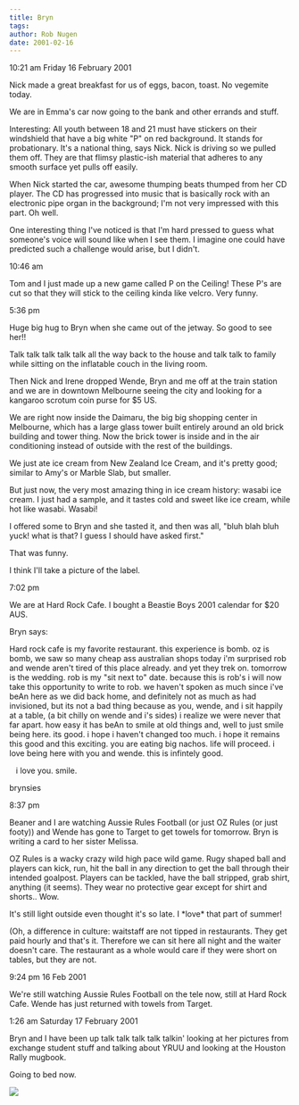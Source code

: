 ```yaml
---
title: Bryn
tags: 
author: Rob Nugen
date: 2001-02-16
---
```


<p class=date>10:21 am Friday 16 February 2001</p>

<p>Nick made a great breakfast for us of eggs, bacon,
toast.  No vegemite today.</p>

<p>We are in Emma's car now going to the bank and
other errands and stuff.</p>

<p>Interesting: All youth between 18 and 21 must have
stickers on their windshield that have a big white "P"
on red background.  It stands for probationary.  It's
a national thing, says Nick.  Nick is driving so we
pulled them off.  They are that flimsy plastic-ish
material that adheres to any smooth surface yet pulls
off easily.</p>

<p>When Nick started the car, awesome thumping beats
thumped from her CD player.  The CD has progressed
into music that is basically rock with an electronic
pipe organ in the background; I'm not very impressed
with this part.  Oh well.</p>

<p>One interesting thing I've noticed is that I'm hard
pressed to guess what someone's voice will sound like
when I see them.  I imagine one could have predicted
such a challenge would arise, but I didn't.</p>

<p class=date>10:46 am</p>

<p>Tom and I just made up a new game called P on the
Ceiling!  These P's are cut so that they will stick to
the ceiling kinda like velcro.  Very funny.</p>

<p class=date>5:36 pm</p>

<p>Huge big hug to Bryn when she came out of the
jetway.  So good to see her!!</p>

<p>Talk talk talk talk talk all the way back to the
house and talk talk to family while sitting on the
inflatable couch in the living room.</p>

<p>Then Nick and Irene dropped Wende, Bryn and me off
at the train station and we are in downtown Melbourne
seeing the city and looking for a kangaroo scrotum
coin purse for $5 US.</p>

<p>We are right now inside the Daimaru, the big big
shopping center in Melbourne, which has a large glass
tower built entirely around an old brick building and
tower thing.  Now the brick tower is inside and in the
air conditioning instead of outside with the rest of
the buildings.</p>

<p>We just ate ice cream from New Zealand Ice Cream,
and it's pretty good; similar to Amy's or Marble Slab,
but smaller.</p>

<p>But just now, the very most amazing thing in ice
cream history:  wasabi ice cream.  I just had a
sample, and it tastes cold and sweet like ice cream,
while hot like wasabi.  Wasabi!</p>

<p> I offered some to Bryn and she tasted it, and then
was all, "bluh blah bluh yuck! what is that?  I guess
I should have asked first."</p>

<p>That was funny.</p>

<p>I think I'll take a picture of the label.</p>

<p class=date>7:02 pm</p>

<p>We are at Hard Rock Cafe.  I bought a Beastie Boys
2001 calendar for $20 AUS.</p>

<p>Bryn says:</p>

<p class=message>Hard rock cafe is my favorite
restaurant.  this experience is bomb.  oz is bomb,  we
saw so many cheap ass australian shops today i'm
surprised rob and wende aren't tired of this place
already.  and yet they trek on.  tomorrow is the
wedding.  rob is my "sit next to" date.  because this
is rob's i will now take this opportunity to write to
rob.  we haven't spoken as much since i've beAn here
as we did back home, and definitely not as much as had
invisioned, but its not a bad thing because as you,
wende, and i sit happily at a table, (a bit chilly on
wende and i's sides) i realize we were never that far
apart.  how easy it has beAn to smile at old things
and, well to just smile being here.   its good.  i
hope i haven't changed too much.  i hope it remains
this good and this exciting.  you are eating big
nachos.  life will proceed.  i love being here with
you and wende.  this is infintely good.</p>

<p class=message>&nbsp;&nbsp;&nbsp;i love you. 
smile.</p>

<p class=message>brynsies</p>

<p class=date>8:37 pm</p>

<p>Beaner and I are watching Aussie Rules Football (or
just OZ Rules (or just footy)) and Wende has gone to
Target to get towels for tomorrow.  Bryn is writing a
card to her sister Melissa.</p>

<p>OZ Rules is a wacky crazy wild high pace wild game.
 Rugy shaped ball and players can kick, run, hit the
ball in any direction to get the ball through their
intended goalpost.  Players can be tackled, have the
ball stripped, grab shirt, anything (it seems).  They
wear no protective gear except for shirt and shorts.. 
Wow.</p>

<p>It's still light outside even thought it's so late.
 I *love* that part of summer!</p>

<p>(Oh, a difference in culture:  waitstaff are not
tipped in restaurants.  They get paid hourly and
that's it.  Therefore we can sit here all night and
the waiter doesn't care.  The restaurant as a whole
would care if they were short on tables, but they are
not.</p>

<p class=date>9:24 pm 16 Feb 2001</p>

<p>We're still watching Aussie Rules Football on the
tele now, still at Hard Rock Cafe.  Wende has just
returned with towels from Target.</p>

<p class=date>1:26 am Saturday 17 February 2001</p>

<p>Bryn and I have been up talk talk talk talk talkin'
looking at her pictures from exchange student stuff
and talking about YRUU and looking at the Houston
Rally mugbook.</p>

<p>Going to bed now.</p>

<p><img src="/images/rob/wL-ROB.gif"/></p>
